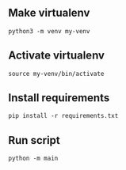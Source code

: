  ## Make virtualenv
 `python3 -m venv my-venv`
 
 ## Activate virtualenv
`source my-venv/bin/activate`

## Install requirements
`pip install -r requirements.txt`

## Run script
`python -m main`